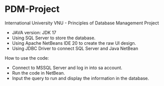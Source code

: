 # PDM-Project
International University VNU - Principles of Database Management Project
- JAVA version: JDK 17
- Using SQL Server to store the database.
- Using Apache NetBeans IDE 20 to create the raw UI design.
- Using JDBC Driver to connect SQL Server and Java NetBean

How to use the code:
+ Connect to MSSQL Server and log in into sa account.
+ Run the code in NetBean.
+ Input the query to run and display the information in the database.
